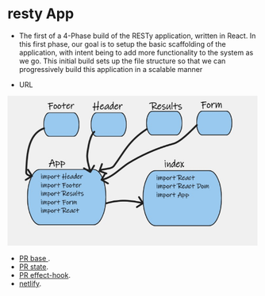 # resty App

- The first of a 4-Phase build of the RESTy application, written in React. In this first phase, our goal is to setup the basic scaffolding of the application, with intent 
being to add more functionality to the system as we go. This initial build sets up the file structure so that we can progressively build this application in a scalable 
manner


- URL

![URL](URL.jpg)

- [PR base ](https://github.com/ManalKhAlbahar/resty/pull/2).
- [PR state](https://github.com/ManalKhAlbahar/resty/pull/3).
- [PR effect-hook](https://github.com/ManalKhAlbahar/resty/pull/4).
- [netlify](https://6278266da368300feb638098--chimerical-hummingbird-f5b2ab.netlify.app/).


